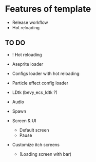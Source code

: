 # Features of template

- Release workflow
- Hot reloading

## TO DO

- ! Hot reloading
- Aseprite loader
- Configs loader with hot reloading
- Particle effect config loader
- LDtk (bevy_ecs_ldtk ?)

- Audio
- Spawn
- Screen & UI
    - Default screen
    - Pause

- Customize itch screens
    - (Loading screen with bar)

